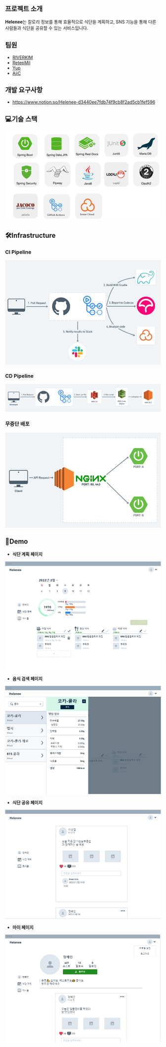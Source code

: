 ## 프로젝트 소개

**Helenee**는 칼로리 정보를 통해 효율적으로 식단을 계획하고, SNS 기능을 통해 다른 사람들과 식단을 공유할 수 있는 서비스입니다.

## 팀원

- [RIVERKIM](https://github.com/RIVERKIM)
- [RetepMil](https://github.com/RetepMil)
- [Yup](https://github.com/Sangyups)
- [AjiC](https://github.com/jungin0507)

## 개발 요구사항
- https://www.notion.so/Helenee-d3440ee7fdb74f9cb8f2ad5cb1fef596

## 💻기술 스택

![Untitled](assets/img/Untitled.png)

## 🛠Infrastructure

### CI Pipeline

![Untitled](assets/img/Untitled%201.png)

### CD Pipeline

![Untitled](assets/img/Untitled%202.png)

### 무중단 배포

![Untitled](assets/img/Untitled%203.png)

## 📌Demo

- **식단 계획 페이지**

![Untitled](assets/img/Untitled%204.png)

- **음식 검색 페이지**

![Untitled](assets/img/Untitled%205.png)

- **식단 공유 페이지**

![Untitled](assets/img/Untitled%206.png)

- **마이 페이지**

![Untitled](assets/img/Untitled%207.png)

